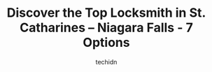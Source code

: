 ---
layout: ampstory
image: https://i0.wp.com/www.auto.or.id/wp-content/uploads/2023/06/houdini-locksmith-0-st-catharines-niagara-falls-1686324974.jpeg?resize=640,853
author: techidn
featured: false
description: St. Catharines – Niagara Falls, Ontario, Canada is a haven for Locksmith enthusiasts, boasting an impressive array of 7 top-notch establishments. Whether youre a seasoned connoisseur or s
title: Discover the Top Locksmith in St. Catharines – Niagara Falls - 7 Options
cover:
   title: Discover the Top Locksmith in St. Catharines – Niagara Falls - 7 Options
   subtitle: AUTO.OR.ID
   background: https://www.auto.or.id/wp-content/uploads/2023/06/houdini-locksmith-0-st-catharines-niagara-falls-1686324974.jpeg

pages: 
 - layout: thirds
   top: <h1>#1 Biggars Key Shop</h1>
   bottom: "<p>I called Biggars for a garage key. I gave them the code and picked up my keys. I had the exact same code key cut this summer. I was charged 8$ in July and 41 dollars this</p>"
   background: https://www.auto.or.id/wp-content/uploads/2023/06/houdini-locksmith-1-st-catharines-niagara-falls-1686324976.jpeg
   backgroundblur: true
 - layout: thirds
   top: <h1>#2 Ace Mobile Locksmith</h1>
   bottom: "<p>1063 Line 7 Rd, Niagara-on-the-Lake, ON L0S 1J0, Canada</p>"
   background: https://www.auto.or.id/wp-content/uploads/2023/06/houdini-locksmith-2-st-catharines-niagara-falls-1686324976.jpeg
   cta:
      link: https://www.auto.or.id/discover-the-top-locksmith-in-st-catharines-niagara-falls-7-options/
      text: Discover the Top Locksmith in St. Catharines – Niagara Falls - 7 Options
 - layout: thirds
   top: <h1>#3 Niagara Lock & Key Service Inc</h1>
   bottom: "<p>2035 Military Rd, Niagara Falls, NY 14304, United States</p>"
   background: https://images.unsplash.com/photo-1639928846512-d22a0738138a?ixlib=rb-4.0.3&ixid=MnwxMjA3fDB8MHxwaG90by1wYWdlfHx8fGVufDB8fHx8&auto=format&fit=crop&w=640&h=853&q=80
   cta:
      link: https://www.auto.or.id/discover-the-top-locksmith-in-st-catharines-niagara-falls-7-options/
      text: Discover the Top Locksmith in St. Catharines – Niagara Falls - 7 Options
 - layout: thirds
   top: <h1>#4 Patricks Locksmith & Security</h1>
   bottom: "<p>411 E Main St unit b-8, Welland, ON L3B 3X3, Canada</p>"
   background: https://images.unsplash.com/photo-1639928845095-b2c86c3cde80?ixlib=rb-4.0.3&ixid=MnwxMjA3fDB8MHxwaG90by1wYWdlfHx8fGVufDB8fHx8&auto=format&fit=crop&w=640&h=853&q=80
   cta:
      link: https://www.auto.or.id/discover-the-top-locksmith-in-st-catharines-niagara-falls-7-options/
      text: Discover the Top Locksmith in St. Catharines – Niagara Falls - 7 Options
 - layout: thirds
   top: <h1>#5 Niagara Region Master Key</h1>
   bottom: "<p>39 Southworth St N, Welland, ON L3B 1X8, Canada</p>"
   background: https://images.unsplash.com/photo-1571224237891-bfb45fcf0920?ixlib=rb-4.0.3&ixid=MnwxMjA3fDB8MHxwaG90by1wYWdlfHx8fGVufDB8fHx8&auto=format&fit=crop&w=640&h=853&q=80
   cta:
      link: https://www.auto.or.id/discover-the-top-locksmith-in-st-catharines-niagara-falls-7-options/
      text: Discover the Top Locksmith in St. Catharines – Niagara Falls - 7 Options
 - layout: thirds
   top: <h1>#6 Covenant Locksmith</h1>
   bottom: "<p>5 Fairington Crescent, St. Catharines, ON L2N 5W2, Canada</p>"
   background: https://images.unsplash.com/photo-1580679568899-be51739ba2df?ixlib=rb-4.0.3&ixid=MnwxMjA3fDB8MHxwaG90by1wYWdlfHx8fGVufDB8fHx8&auto=format&fit=crop&w=640&h=853&q=80
   cta:
      link: https://www.auto.or.id/discover-the-top-locksmith-in-st-catharines-niagara-falls-7-options/
      text: Discover the Top Locksmith in St. Catharines – Niagara Falls - 7 Options
 - layout: thirds
   top: <h1>#7 Accu-Lock & Security</h1>
   bottom: "<p>4807 Kent Ave, Niagara Falls, ON L2H 1J5, Canada</p>"
   background: https://images.unsplash.com/photo-1567449394863-577a4311b51c?ixlib=rb-4.0.3&ixid=MnwxMjA3fDB8MHxwaG90by1wYWdlfHx8fGVufDB8fHx8&auto=format&fit=crop&w=640&h=853&q=80
   cta:
      link: https://www.auto.or.id/discover-the-top-locksmith-in-st-catharines-niagara-falls-7-options/
      text: Discover the Top Locksmith in St. Catharines – Niagara Falls - 7 Options
 - layout: thirds
   middle: Continue reading...
   background: https://images.unsplash.com/photo-1577696467479-4c92df55c24a?ixlib=rb-4.0.3&ixid=MnwxMjA3fDB8MHxwaG90by1wYWdlfHx8fGVufDB8fHx8&auto=format&fit=crop&w=640&h=853&q=80
   cta:
      link: https://www.auto.or.id/discover-the-top-locksmith-in-st-catharines-niagara-falls-7-options/
      text: Discover the Top Locksmith in St. Catharines – Niagara Falls - 7 Options

---